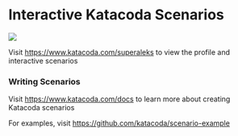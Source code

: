 # Interactive Katacoda Scenarios

[![](http://shields.katacoda.com/katacoda/superaleks/count.svg)](https://www.katacoda.com/superaleks "Get your profile on Katacoda.com")

Visit https://www.katacoda.com/superaleks to view the profile and interactive scenarios

### Writing Scenarios
Visit https://www.katacoda.com/docs to learn more about creating Katacoda scenarios

For examples, visit https://github.com/katacoda/scenario-example
